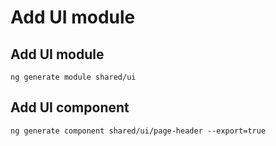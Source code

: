 # Add UI module

## Add UI module

```
ng generate module shared/ui
```

## Add UI component

```
ng generate component shared/ui/page-header --export=true
```
